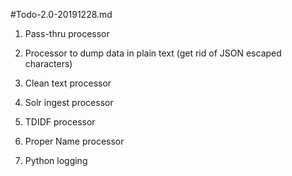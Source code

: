 #Todo-2.0-20191228.md

1. Pass-thru processor

2. Processor to dump data in plain text (get rid of JSON escaped characters)

3. Clean text processor

4. Solr ingest processor

5. TDIDF processor

6. Proper Name processor

7. Python logging
